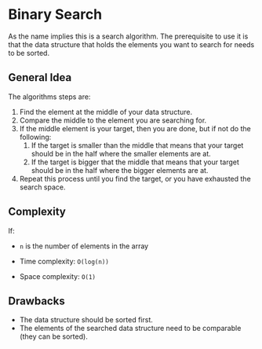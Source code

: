 Binary Search
=============

As the name implies this is a search algorithm. The prerequisite to use it is that the data structure that holds the elements you want to search for needs to be sorted.

General Idea
------------

The algorithms steps are:

1. Find the element at the middle of your data structure.
2. Compare the middle to the element you are searching for.
3. If the middle element is your target, then you are done, but if not do the following:
    1. If the target is smaller than the middle that means that your target should be in the half where the smaller elements are at.
   2. If the target is bigger that the middle that means that your target should be in the half where the bigger elements are at.
4. Repeat this process until you find the target, or you have exhausted the search space.

Complexity
----------

If:
* `n` is the number of elements in the array

* Time complexity: `O(log(n))`
* Space complexity: `O(1)`

Drawbacks
---------

* The data structure should be sorted first.
* The elements of the searched data structure need to be comparable (they can be sorted).
